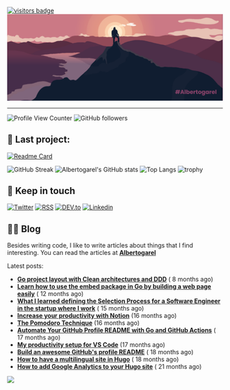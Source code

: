 [![visitors badge](https://api.visitorbadge.io/api/VisitorHit?user=albertogarel&repo=github-visitors-badge&countColor=%237B1E7A)](https://albertogarel.com)
![MasterHead](https://github.com/AlbertoGarel/Albertogarel/blob/main/banner.png)
- - - -
![Profile View Counter](https://komarev.com/ghpvc/?username=albertogarel)
![GitHub followers](https://img.shields.io/github/followers/albertogarel?color=green)

## 🚧 Last project:
[![Readme Card](https://github-readme-stats.vercel.app/api/pin/?username=albertogarel&repo=ReactNative-Print_Production_APP)](https://github.com/anuraghazra/github-readme-stats)

![GitHub Streak](https://github-readme-streak-stats.herokuapp.com/?user=albertogarel&theme=tokyonight)
![Albertogarel's GitHub stats](https://github-readme-stats.vercel.app/api?username=albertogarel&show_icons=true&theme=tokyonight&include_all_commits=true)
![Top Langs](https://github-readme-stats.vercel.app/api/top-langs/?username=albertogarel&theme=tokyonight)
![trophy](https://github-profile-trophy.vercel.app/?username=albertogarel&theme=onestar)

## 👋 Keep in touch

[![Twitter](https://img.shields.io/badge/Twitter-1DA1F2?style=for-the-badge&logo=twitter&logoColor=white)](https://twitter.com/intent/follow?screen_name=charly3pins)
[![RSS](https://img.shields.io/badge/RSS-FFA500?style=for-the-badge&logo=rss&logoColor=white)](https://charly3pins.dev)
[![DEV.to](https://img.shields.io/badge/dev.to-0A0A0A?style=for-the-badge&logo=dev.to&logoColor=white)](https://dev.to/charly3pins)
[![Linkedin](https://img.shields.io/badge/LinkedIn-0077B5?style=for-the-badge&logo=linkedin&logoColor=white)](https://www.linkedin.com/in/carlesfuste/)

## 👨‍💻 Blog

Besides writing code, I like to write articles about things that I find interesting. You can read the articles
at **[Albertogarel](https://albertogarel.com)**

Latest posts:

- **[Go project layout with Clean architectures and DDD](https://charly3pins.dev/blog/go-project-layout-with-clean-architecures-and-ddd/)** (
  8 months ago)
- **[Learn how to use the embed package in Go by building a web page easily](https://charly3pins.dev/blog/learn-how-to-use-the-embed-package-in-go-by-building-a-web-page-easily/)** (
  12 months ago)
- **[What I learned defining the Selection Process for a Software Engineer in the startup where I work](https://charly3pins.dev/blog/what-i-learned-defining-the-selection-process-for-a-software-engineer-in-the-startup-where-i-work/)** (
  15 months ago)
- **[Increase your productivity with Notion](https://charly3pins.dev/blog/increase-your-productivity-with-notion/)** (16
  months ago)
- **[The Pomodoro Technique](https://charly3pins.dev/blog/the-pomodoro-technique/)** (16 months ago)
- **[Automate Your GitHub Profile README with Go and GitHub Actions](https://charly3pins.dev/blog/automate-your-github-profile-readme-with-go-and-github-actions/)** (
  17 months ago)
- **[My productivity setup for VS Code](https://charly3pins.dev/blog/my-productivity-setup-for-vs-code/)** (17 months
  ago)
- **[Build an awesome GitHub's profile README](https://charly3pins.dev/blog/build-an-awesome-github-profile-readme/)** (
  18 months ago)
- **[How to have a multilingual site in Hugo](https://charly3pins.dev/blog/how-to-have-a-multilingual-site-in-hugo/)** (
  18 months ago)
- **[How to add Google Analytics to your Hugo site](https://charly3pins.dev/blog/how-to-add-google-analytics-to-your-hugo-site/)** (
  21 months ago)

![](https://media.giphy.com/media/MGdfeiKtEiEPS/giphy.gif)
